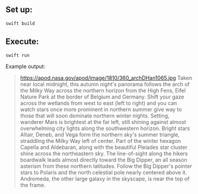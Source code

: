 ## Set up:

```
swift build
```

## Execute:
```
swift run
```

Example output:

>https://apod.nasa.gov/apod/image/1810/360_archDHan1065.jpg
>Taken near local midnight, this autumn night's panorama follows the arch of the Milky Way across the northern horizon from the High Fens, Eifel Nature Park at the border of Belgium and Germany. Shift your gaze across the wetlands from west to east (left to right) and you can watch stars once more prominent in northern summer give way to those that will soon dominate northern winter nights. Setting, wanderer Mars is brightest at the far left, still shining against almost overwhelming city lights along the southwestern horizon. Bright stars Altair, Deneb, and Vega form the northern sky's summer triangle, straddling the Milky Way left of center. Part of the winter hexagon Capella and Aldebaran, along with the beautiful Pleiades star cluster shine across the northeastern sky. The line-of-sight along the hikers boardwalk leads almost directly toward the Big Dipper, an all season asterism from these northern latitudes. Follow the Big Dipper's pointer stars to Polaris and the north celestial pole nearly centered above it. Andromeda, the other large galaxy in the skyscape, is near the top of the frame.
